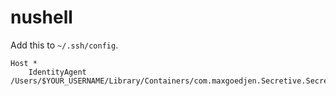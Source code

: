 # nushell

Add this to `~/.ssh/config`.

```
Host *
	IdentityAgent /Users/$YOUR_USERNAME/Library/Containers/com.maxgoedjen.Secretive.SecretAgent/Data/socket.ssh
```
